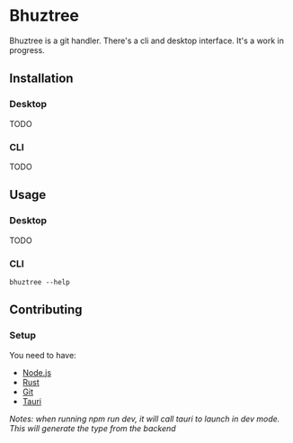 # Bhuztree
Bhuztree is a git handler. There's a cli and desktop interface. It's a work in progress.

## Installation
### Desktop
TODO

### CLI
TODO

## Usage
### Desktop
TODO

### CLI
```shell
bhuztree --help
```

## Contributing
### Setup
You need to have: 
- [Node.js](https://nodejs.org/en/) 
- [Rust](https://www.rust-lang.org/tools/install)
- [Git](https://git-scm.com/downloads)
- [Tauri](https://tauri.app/)

*Notes: when running npm run dev, it will call tauri to launch in dev mode. This will generate the type from the backend*